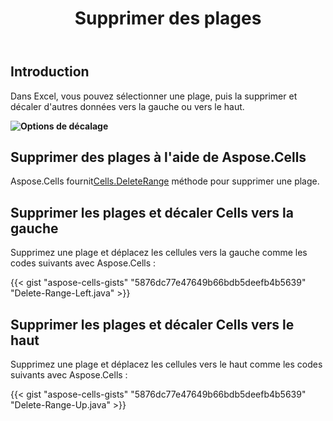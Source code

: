 ﻿---
title: Supprimer des plages
type: docs
weight: 25
url: /fr/java/delete-ranges-from-Excel/
---
## **Introduction**

Dans Excel, vous pouvez sélectionner une plage, puis la supprimer et décaler d'autres données vers la gauche ou vers le haut.

**![Options de décalage](delete-range.png)**

## **Supprimer des plages à l'aide de Aspose.Cells**

 Aspose.Cells fournit[Cells.DeleteRange](https://reference.aspose.com/cells/java/com.aspose.cells/cells#deleteRange(int,%20int,%20int,%20int,%20int)) méthode pour supprimer une plage.

## **Supprimer les plages et décaler Cells vers la gauche**

Supprimez une plage et déplacez les cellules vers la gauche comme les codes suivants avec Aspose.Cells :

{{< gist "aspose-cells-gists" "5876dc77e47649b66bdb5deefb4b5639" "Delete-Range-Left.java" >}}

## **Supprimer les plages et décaler Cells vers le haut**

Supprimez une plage et déplacez les cellules vers le haut comme les codes suivants avec Aspose.Cells :

{{< gist "aspose-cells-gists" "5876dc77e47649b66bdb5deefb4b5639" "Delete-Range-Up.java" >}}

